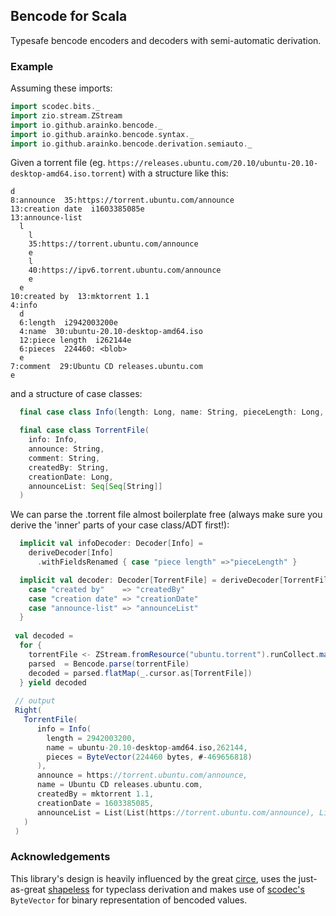 ## Bencode for Scala

Typesafe bencode encoders and decoders with semi-automatic derivation.

### Example

Assuming these imports:

``` scala
import scodec.bits._
import zio.stream.ZStream
import io.github.arainko.bencode._
import io.github.arainko.bencode.syntax._
import io.github.arainko.bencode.derivation.semiauto._
```

Given a torrent file (eg. `https://releases.ubuntu.com/20.10/ubuntu-20.10-desktop-amd64.iso.torrent`) with a structure like this:

```
d
8:announce  35:https://torrent.ubuntu.com/announce
13:creation date  i1603385085e
13:announce-list
  l
    l
    35:https://torrent.ubuntu.com/announce
    e
    l
    40:https://ipv6.torrent.ubuntu.com/announce
    e
  e
10:created by  13:mktorrent 1.1
4:info
  d
  6:length  i2942003200e
  4:name  30:ubuntu-20.10-desktop-amd64.iso
  12:piece length  i262144e
  6:pieces  224460: <blob>
  e
7:comment  29:Ubuntu CD releases.ubuntu.com
e
```

and a structure of case classes:

``` scala
  final case class Info(length: Long, name: String, pieceLength: Long, pieces: ByteVector)

  final case class TorrentFile(
    info: Info,
    announce: String,
    comment: String,
    createdBy: String,
    creationDate: Long,
    announceList: Seq[Seq[String]]
  )
```

We can parse the .torrent file almost boilerplate free (always make sure you derive the 'inner' parts of your case class/ADT first!):

```  scala
  implicit val infoDecoder: Decoder[Info] =
    deriveDecoder[Info]
      .withFieldsRenamed { case "piece length" =>"pieceLength" }

  implicit val decoder: Decoder[TorrentFile] = deriveDecoder[TorrentFile].withFieldsRenamed {
    case "created by"    => "createdBy"
    case "creation date" => "creationDate"
    case "announce-list" => "announceList"
  }
 
 val decoded = 
  for {
    torrentFile <- ZStream.fromResource("ubuntu.torrent").runCollect.map(_.toArray).map(ByteVector.apply)
    parsed  = Bencode.parse(torrentFile)
    decoded = parsed.flatMap(_.cursor.as[TorrentFile])
  } yield decoded
 
 // output
 Right(
   TorrentFile(
      info = Info(
        length = 2942003200,
        name = ubuntu-20.10-desktop-amd64.iso,262144,
        pieces = ByteVector(224460 bytes, #-469656818)
      ),
      announce = https://torrent.ubuntu.com/announce,
      name = Ubuntu CD releases.ubuntu.com,
      createdBy = mktorrent 1.1,
      creationDate = 1603385085,
      announceList = List(List(https://torrent.ubuntu.com/announce), List(https://ipv6.torrent.ubuntu.com/announce))
   )
 )
```

### Acknowledgements
This library's design is heavily influenced by the great [circe](https://circe.github.io/circe/),
uses the just-as-great [shapeless](https://github.com/milessabin/shapeless) for typeclass derivation
and makes use of [scodec's](https://github.com/scodec/scodec) `ByteVector` for binary representation 
of bencoded values.
